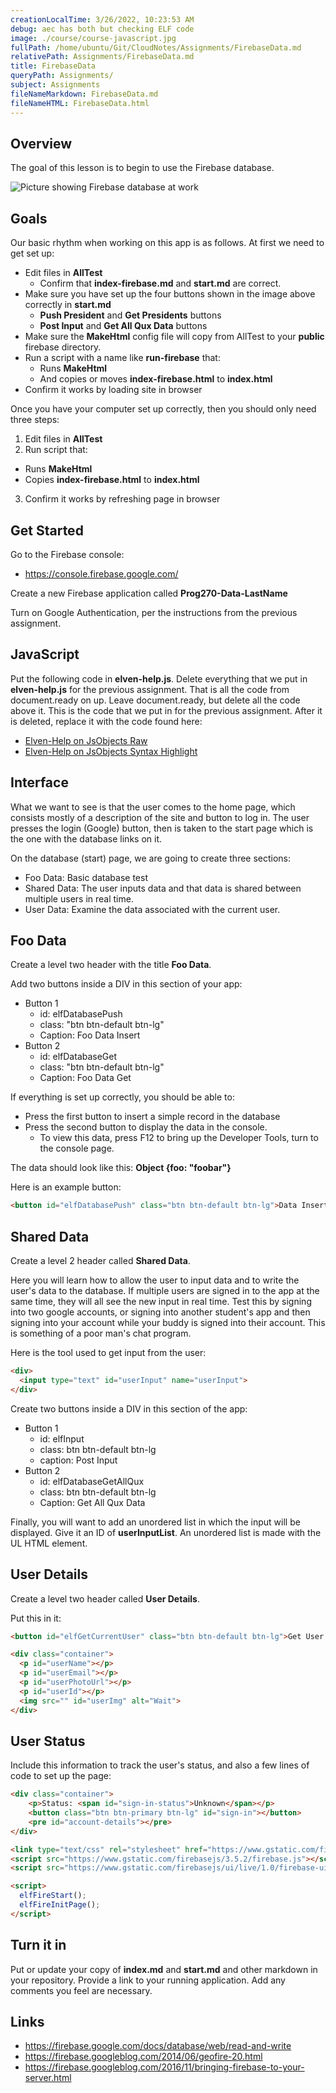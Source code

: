 ```yaml
---
creationLocalTime: 3/26/2022, 10:23:53 AM
debug: aec has both but checking ELF code
image: ./course/course-javascript.jpg
fullPath: /home/ubuntu/Git/CloudNotes/Assignments/FirebaseData.md
relativePath: Assignments/FirebaseData.md
title: FirebaseData
queryPath: Assignments/
subject: Assignments
fileNameMarkdown: FirebaseData.md
fileNameHTML: FirebaseData.html
---
```



<!-- toc -->
<!-- tocstop -->

## Overview

The goal of this lesson is to begin to use the Firebase database.

![Picture showing Firebase database at work](https://s3.amazonaws.com/bucket01.elvenware.com/images/firebase-data-lotus.png)

## Goals

Our basic rhythm when working on this app is as follows. At first we need to get set up:

- Edit files in **AllTest**
  - Confirm that **index-firebase.md** and **start.md** are correct.
- Make sure you have set up the four buttons shown in the image above correctly in **start.md**
  - **Push President** and **Get Presidents** buttons
  - **Post Input** and **Get All Qux Data** buttons
- Make sure the **MakeHtml** config file will copy from AllTest to your **public** firebase directory.
- Run a script with a name like **run-firebase** that:
  - Runs **MakeHtml**
  - And copies or moves **index-firebase.html** to **index.html**
- Confirm it works by loading site in browser

Once you have your computer set up correctly, then you should only need three steps:

1. Edit files in **AllTest**
2. Run script that:
  - Runs **MakeHtml**
  - Copies **index-firebase.html** to **index.html**
3. Confirm it works by refreshing page in browser

## Get Started

Go to the Firebase console:

- <https://console.firebase.google.com/>

Create a new Firebase application called **Prog270-Data-LastName**

Turn on Google Authentication, per the instructions from the previous assignment.


## JavaScript

Put the following code in **elven-help.js**. Delete everything that we put in **elven-help.js** for the previous assignment. That is all the code from document.ready on up. Leave document.ready, but delete all the code above it. This is the code that we put in for the previous assignment. After it is deleted, replace it with the code found here:

- [Elven-Help on JsObjects Raw][elven-help-raw]
- [Elven-Help on JsObjects Syntax Highlight][elven-help-syntax]


[elven-help-raw]: https://raw.githubusercontent.com/charliecalvert/JsObjects/master/Utilities/Templates/Firebase/elven-help.js
[elven-help-syntax]: https://github.com/charliecalvert/JsObjects/blob/master/Utilities/Templates/Firebase/elven-help.js

## Interface

What we want to see is that the user comes to the home page, which consists mostly of a description of the site and button to log in. The user presses the login (Google) button, then is taken to the start page which is the one with the database links on it.

On the database (start) page, we are going to create three sections:

- Foo Data: Basic database test
- Shared Data: The user inputs data and that data is shared between multiple users in real time.
- User Data: Examine the data associated with the current user.

## Foo Data

Create a level two header with the title **Foo Data**.

Add two buttons inside a DIV in this section of your app:

- Button 1
  - id: elfDatabasePush
  - class: "btn btn-default btn-lg"
  - Caption: Foo Data Insert
- Button 2
  - id: elfDatabaseGet
  - class: "btn btn-default btn-lg"
  - Caption: Foo Data Get

If everything is set up correctly, you should be able to:

- Press the first button to insert a simple record in the database
- Press the second button to display the data in the console.
  - To view this data, press F12 to bring up the Developer Tools, turn to the console page.

The data should look like this: **Object {foo: "foobar"}**

Here is an example button:

```html
<button id="elfDatabasePush" class="btn btn-default btn-lg">Data Insert</button>
```
## Shared Data

Create a level 2 header called **Shared Data**.

Here you will learn how to allow the user to input data and to write the user's data to the database. If multiple users are signed in to the app at the same time, they will all see the new input in real time. Test this by signing into two google accounts, or signing into another student's app and then signing into your account while your buddy is signed into their account. This is something of a poor man's chat program.


Here is the tool used to get input from the user:

```html
<div>
  <input type="text" id="userInput" name="userInput">
</div>
```

Create two buttons inside a DIV in this section of the app:

- Button 1
  - id: elfInput
  - class: btn btn-default btn-lg
  - caption: Post Input
- Button 2
  - id: elfDatabaseGetAllQux
  - class: btn btn-default btn-lg
  - Caption: Get All Qux Data

Finally, you will want to add an unordered list in which the input will be displayed. Give it an ID of **userInputList**. An unordered list is made with the UL HTML element.

## User Details

Create a level two header called **User Details**.

Put this in it:

```html
<button id="elfGetCurrentUser" class="btn btn-default btn-lg">Get User Data</button>

<div class="container">
  <p id="userName"></p>
  <p id="userEmail"></p>
  <p id="userPhotoUrl"></p>
  <p id="userId"></p>
  <img src="" id="userImg" alt="Wait">
</div>
```

## User Status

Include this information to track the user's status, and also a few lines of code to set up the page:

```html
<div class="container">
    <p>Status: <span id="sign-in-status">Unknown</span></p>
    <button class="btn btn-primary btn-lg" id="sign-in"></button>
    <pre id="account-details"></pre>
</div>

<link type="text/css" rel="stylesheet" href="https://www.gstatic.com/firebasejs/ui/live/1.0/firebase-ui-auth.css" />
<script src="https://www.gstatic.com/firebasejs/3.5.2/firebase.js"></script>
<script src="https://www.gstatic.com/firebasejs/ui/live/1.0/firebase-ui-auth.js"></script>

<script>
  elfFireStart();
  elfFireInitPage();
</script>
```

## Turn it in

Put or update your copy of **index.md** and **start.md** and other markdown in your repository. Provide a link to your running application. Add any comments you feel are necessary.

## Links

- <https://firebase.google.com/docs/database/web/read-and-write>
- <https://firebase.googleblog.com/2014/06/geofire-20.html>
- <https://firebase.googleblog.com/2016/11/bringing-firebase-to-your-server.html>
